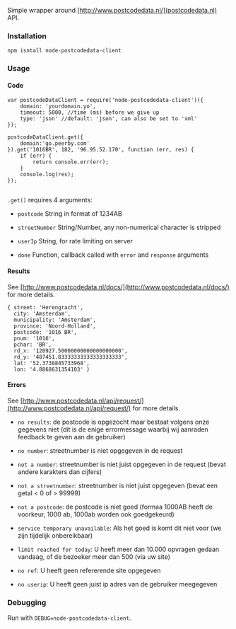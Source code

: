 Simple wrapper around [http://www.postcodedata.nl/](postcodedata.nl) API.

### Installation

```
npm isntall node-postcodedata-client
```

### Usage

#### Code

```
var postcodeDataClient = require('node-postcodedata-client')({
    domain: 'yourdomain.yo',
    timeout: 5000, //time (ms) before we give up
    type: 'json' //default: 'json', can also be set to 'xml'
});

postcodeDataClient.get({
    domain:'go.peerby.com'
}).get('1016BR', 182, '96.95.52.170', function (err, res) {
    if (err) {
        return console.err(err);
    }
    console.log(res);
});


```
`.get()` requires 4 arguments:

- `postcode` String in format of 1234AB

- `streetNumber` String/Number, any non-numerical character is stripped

- `userIp` String, for rate limiting on server

- `done` Function, callback called with `error` and `response` arguments

#### Results

See [http://www.postcodedata.nl/docs/](http://www.postcodedata.nl/docs/) for more details.

```
{ street: 'Herengracht',
  city: 'Amsterdam',
  municipality: 'Amsterdam',
  province: 'Noord-Holland',
  postcode: '1016 BR',
  pnum: '1016',
  pchar: 'BR',
  rd_x: '120927.50000000000000000000',
  rd_y: '487451.83333333333333333333',
  lat: '52.3738845733968',
  lon: '4.8868631354103' }

```

#### Errors

See [http://www.postcodedata.nl/api/request/](http://www.postcodedata.nl/api/request/) for more details.

- `no results`: de postcode is opgezocht maar bestaat volgens onze gegevens niet (dit is de enige errormessage waarbij wij aanraden feedback te geven aan de gebruiker)

- `no number`: streetnumber is niet opgegeven in de request

- `not a number`: streetnumber is niet juist opgegeven in de request (bevat andere karakters dan cijfers)

- `not a streetnumber`: streetnumber is niet juist opgegeven (bevat een getal < 0 of > 99999)

- `not a postcode`: de postcode is niet goed (formaa 1000AB heeft de voorkeur, 1000 ab, 1000ab worden ook goedgekeurd)

- `service temporary unavailable`: Als het goed is komt dit niet voor (we zijn tijdelijk onbereikbaar)

- `limit reached for today`: U heeft meer dan 10.000 opvragen gedaan vandaag, of de bezoeker meer dan 500 (via uw site)

- `no ref`: U heeft geen refererende site opgegeven

- `no userip`: U heeft geen juist ip adres van de gebruiker meegegeven


### Debugging

Run with `DEBUG=node-postcodedata-client`.
